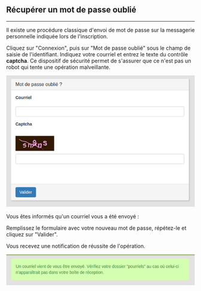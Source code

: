## Récupérer un mot de passe oublié

---

Il existe une procédure classique d'envoi de mot de passe sur la messagerie personnelle indiquée lors de l'inscription.

Cliquez sur "Connexion", puis sur "Mot de passe oublié" sous le champ de saisie de l'identifiant. Indiquez votre courriel et entrez le texte du contrôle **captcha**. Ce dispositif de sécurité permet de s'assurer que ce n'est pas un robot qui tente une opération malveillante.

![](/fr/home/images/captcha.png)

Vous êtes informés qu'un courriel vous a été envoyé :

Remplissez le formulaire avec votre nouveau mot de passe, répétez-le et cliquez sur "Valider".

Vous recevez une notification de réussite de l'opération.

![](/fr/home/images/send_succes.png)

